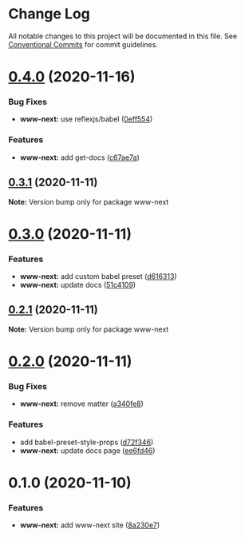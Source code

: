 # Change Log

All notable changes to this project will be documented in this file.
See [Conventional Commits](https://conventionalcommits.org) for commit guidelines.

# [0.4.0](https://github.com/reflexjs/reflex/compare/www-next@0.3.1...www-next@0.4.0) (2020-11-16)


### Bug Fixes

* **www-next:** use reflexjs/babel ([0eff554](https://github.com/reflexjs/reflex/commit/0eff554878af351e1406114941af3a06e7d441f5))


### Features

* **www-next:** add get-docs ([c67ae7a](https://github.com/reflexjs/reflex/commit/c67ae7ae050ebb9b04f8b0a4d5c376c06f25cd23))





## [0.3.1](https://github.com/reflexjs/reflex/compare/www-next@0.3.0...www-next@0.3.1) (2020-11-11)

**Note:** Version bump only for package www-next





# [0.3.0](https://github.com/reflexjs/reflex/compare/www-next@0.2.1...www-next@0.3.0) (2020-11-11)


### Features

* **www-next:** add custom babel preset ([d616313](https://github.com/reflexjs/reflex/commit/d616313a03c471488d076e65418f11ad3a6ee22c))
* **www-next:** update docs ([51c4109](https://github.com/reflexjs/reflex/commit/51c4109c553f2d330cc65a1b237021b8a2e010fe))





## [0.2.1](https://github.com/reflexjs/reflex/compare/www-next@0.2.0...www-next@0.2.1) (2020-11-11)

**Note:** Version bump only for package www-next





# [0.2.0](https://github.com/reflexjs/reflex/compare/www-next@0.1.0...www-next@0.2.0) (2020-11-11)


### Bug Fixes

* **www-next:** remove matter ([a340fe8](https://github.com/reflexjs/reflex/commit/a340fe8ee7f26a1603af8800972ed74cb04e1a50))


### Features

* add babel-preset-style-props ([d72f346](https://github.com/reflexjs/reflex/commit/d72f3462941f4bcdecf870a80ba5d165fc5ea168))
* **www-next:** update docs page ([ee6fd46](https://github.com/reflexjs/reflex/commit/ee6fd46232e29207482bff974aef9f161aeb8cdd))





# 0.1.0 (2020-11-10)


### Features

* **www-next:** add www-next site ([8a230e7](https://github.com/reflexjs/reflex/commit/8a230e7e43d1bb6a25c7332501547ee0f9eea080))

